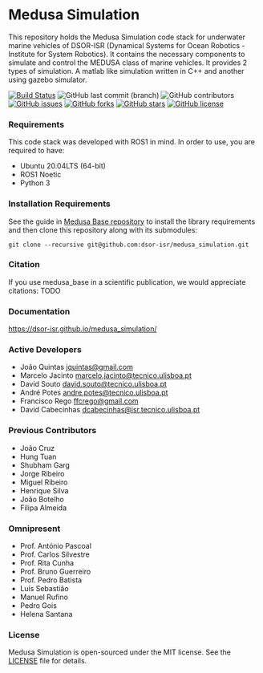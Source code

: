 # Medusa Simulation
This repository holds the Medusa Simulation code stack for underwater marine vehicles of DSOR-ISR (Dynamical Systems for Ocean Robotics - Institute for System Robotics). It contains the necessary components to simulate and control the MEDUSA class of marine vehicles. It provides 2 types of simulation. A matlab like simulation written in C++ and another using gazebo simulator.

[![Build Status](https://ci.dsor.isr.tecnico.ulisboa.pt/buildStatus/icon?job=GitHub+DSOR%2Fmedusa_simulation%2Fmain)](https://ci.dsor.isr.tecnico.ulisboa.pt/job/GitHub%20DSOR/job/medusa_simulation/job/main/)
![GitHub last commit (branch)](https://img.shields.io/github/last-commit/dsor-isr/medusa_simulation/main)
![GitHub contributors](https://img.shields.io/github/contributors/dsor-isr/medusa_simulation)
[![GitHub issues](https://img.shields.io/github/issues/dsor-isr/medusa_simulation)](https://github.com/dsor-isr/medusa_simulation/issues)
[![GitHub forks](https://img.shields.io/github/forks/dsor-isr/medusa_simulation)](https://github.com/dsor-isr/medusa_simulation/network)
[![GitHub stars](https://img.shields.io/github/stars/dsor-isr/medusa_simulation)](https://github.com/dsor-isr/medusa_simulation/stargazers)
[![GitHub license](https://img.shields.io/github/license/dsor-isr/medusa_simulation)](https://github.com/dsor-isr/medusa_simulation/blob/main/LICENSE)

### Requirements
This code stack was developed with ROS1 in mind. In order to use, you are required to have:
- Ubuntu 20.04LTS (64-bit)
- ROS1 Noetic
- Python 3

### Installation Requirements
See the guide in [Medusa Base repository](https://github.com/dsor-isr/medusa_base) to install the library requirements and then clone this repository along with its submodules:
```
git clone --recursive git@github.com:dsor-isr/medusa_simulation.git
```

### Citation
If you use medusa_base in a scientific publication, we would appreciate citations: TODO

### Documentation
https://dsor-isr.github.io/medusa_simulation/

### Active Developers
- João Quintas <jquintas@gmail.com>
- Marcelo Jacinto <marcelo.jacinto@tecnico.ulisboa.pt>
- David Souto <david.souto@tecnico.ulisboa.pt>
- André Potes <andre.potes@tecnico.ulisboa.pt>
- Francisco Rego <ffcrego@gmail.com>
- David Cabecinhas <dcabecinhas@isr.tecnico.ulisboa.pt>

### Previous Contributors
- João Cruz
- Hung Tuan
- Shubham Garg
- Jorge Ribeiro
- Miguel Ribeiro
- Henrique Silva
- João Botelho
- Filipa Almeida

### Omnipresent
- Prof. António Pascoal
- Prof. Carlos Silvestre
- Prof. Rita Cunha
- Prof. Bruno Guerreiro
- Prof. Pedro Batista
- Luís Sebastião
- Manuel Rufino
- Pedro Gois
- Helena Santana

### License
Medusa Simulation is open-sourced under the MIT license. See the [LICENSE](LICENSE) file for details.

